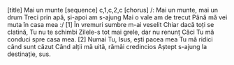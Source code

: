[title] Mai un munte
[sequence] c,1,c,2,c
[chorus]
/: Mai un munte, mai un drum
Treci prin apă, și-apoi am s-ajung
Mai o vale am de trecut
Până mă vei muta în casa mea :/
[1]
În vremuri sumbre m-ai veselit
Chiar dacă toți se clatină, Tu nu te schimbi
Zilele-s tot mai grele, dar nu renunț
Căci Tu mă conduci spre casa mea.
[2]
Numai Tu, Isus, ești pacea mea
Tu mă ridici când sunt căzut
Când alții mă uită, rămâi credincios
Aștept s-ajung la destinație, sus.

